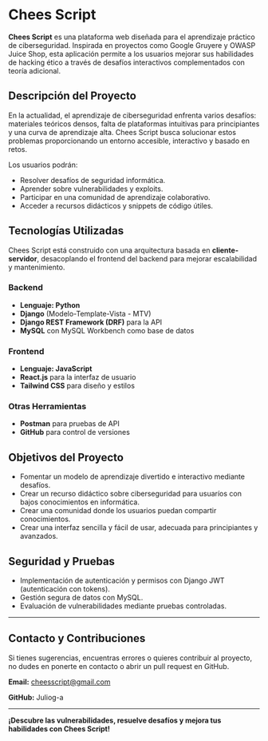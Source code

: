 # Chees Script

**Chees Script** es una plataforma web diseñada para el aprendizaje práctico de ciberseguridad. Inspirada en proyectos como Google Gruyere y OWASP Juice Shop, esta aplicación permite a los usuarios mejorar sus habilidades de hacking ético a través de desafíos interactivos complementados con teoría adicional.

## Descripción del Proyecto

En la actualidad, el aprendizaje de ciberseguridad enfrenta varios desafíos: materiales teóricos densos, falta de plataformas intuitivas para principiantes y una curva de aprendizaje alta. Chees Script busca solucionar estos problemas proporcionando un entorno accesible, interactivo y basado en retos.

Los usuarios podrán:
- Resolver desafíos de seguridad informática.
- Aprender sobre vulnerabilidades y exploits.
- Participar en una comunidad de aprendizaje colaborativo.
- Acceder a recursos didácticos y snippets de código útiles.

## Tecnologías Utilizadas

Chees Script está construido con una arquitectura basada en **cliente-servidor**, desacoplando el frontend del backend para mejorar escalabilidad y mantenimiento.

### **Backend**
- **Lenguaje: Python** 
- **Django** (Modelo-Template-Vista - MTV)
- **Django REST Framework (DRF)** para la API
- **MySQL** con MySQL Workbench como base de datos

### **Frontend**
- **Lenguaje: JavaScript** 
- **React.js** para la interfaz de usuario
- **Tailwind CSS** para diseño y estilos

### **Otras Herramientas**
- **Postman** para pruebas de API
- **GitHub** para control de versiones

## Objetivos del Proyecto

- Fomentar un modelo de aprendizaje divertido e interactivo mediante desafíos.
- Crear un recurso didáctico sobre ciberseguridad para usuaríos con bajos conocimientos en informática.
- Crear una comunidad donde los usuarios puedan compartir conocimientos.
- Crear una interfaz sencilla y fácil de usar, adecuada para principiantes y avanzados.

## Seguridad y Pruebas

- Implementación de autenticación y permisos con Django JWT (autenticación con tokens).
- Gestión segura de datos con MySQL.
- Evaluación de vulnerabilidades mediante pruebas controladas.

---

## Contacto y Contribuciones

Si tienes sugerencias, encuentras errores o quieres contribuir al proyecto, no dudes en ponerte en contacto o abrir un pull request en GitHub.

**Email:** cheesscript@gmail.com

**GitHub:** Juliog-a

---

 **¡Descubre las vulnerabilidades, resuelve desafíos y mejora tus habilidades con Chees Script!** 
